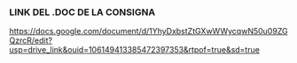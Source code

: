 ### LINK DEL .DOC DE LA CONSIGNA ###

https://docs.google.com/document/d/1YhyDxbstZtGXwWWycqwN50u09ZGQzrcR/edit?usp=drive_link&ouid=106149413385472397353&rtpof=true&sd=true

